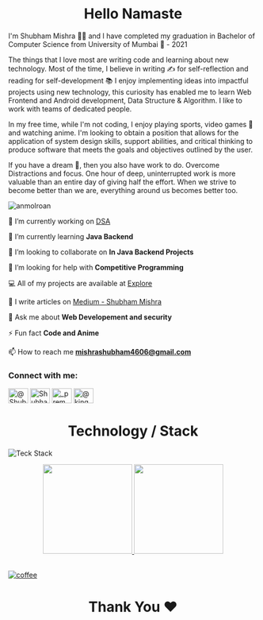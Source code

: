 <h1 align="center">Hello Namaste</h1>



I'm Shubham Mishra 👨‍🎓 and I have completed my graduation in Bachelor of Computer Science from University of Mumbai 🏫 - 2021 

The things that I love most are writing code and learning about new technology. Most of the time, I believe in writing ✍️ for self-reflection and reading for self-development 📚 
I enjoy implementing ideas into impactful projects using new technology, this curiosity has enabled me to learn Web Frontend and Android development, Data Structure & Algorithm. I like to work with teams of dedicated people. 

In my free time, while I'm not coding, I enjoy playing sports, video games 👾 and watching anime.
I'm looking to obtain a position that allows for the application of system design skills, support abilities, and critical thinking to produce software that meets the goals and objectives outlined by the user.

If you have a dream 🎯, then you also have work to do.
Overcome Distractions and focus. One hour of deep, uninterrupted work is more valuable than an entire day of giving half the effort.
When we strive to become better than we are, everything around us becomes better too.


<!-- <p align="left"> <img src="https://media-exp1.licdn.com/dms/image/C4D1BAQHgVbml3WKvPA/company-background_10000/0/1577378330448?e=2147483647&v=beta&t=z99B1_ZSdGOr4Be6g5cYsQ8KiHrGVH58744Iq76Kq0k" alt="Shubham-46" /> </p> -->

<p align="left"> <img src="https://komarev.com/ghpvc/?username=Shubham-46&label=Profile%20views&color=0e75b6&style=flat" alt="anmolroan" /> </p>

  🔭 I’m currently working on [DSA](https://leetcode.com/mishrashubham4606/)

  🌱 I’m currently learning **Java Backend**

  👯 I’m looking to collaborate on **In Java Backend Projects**

  🤝 I’m looking for help with **Competitive Programming**

  💻 All of my projects are available at [Explore](https://app.netlify.com/teams/mishrashubham4606/overview)

  📝 I  write articles on [Medium - Shubham Mishra](https://medium.com/@anandchaurasia008)

  💬 Ask me about **Web Developement and security**

  ⚡ Fun fact **Code and Anime**
  
  📫 How to reach me **mishrashubham4606@gmail.com**


  



<h3 align="left">Connect with me:</h3>
<p align="left">
<a href="https://twitter.com/Shubham63636659" target="blank"><img align="center" src="https://cdn.jsdelivr.net/npm/simple-icons@3.0.1/icons/twitter.svg" alt="@Shubham63636659" height="30" width="40" /></a>
<a href="https://www.linkedin.com/in/shubham-mishra-ab74581b3/" target="blank"><img align="center" src="https://cdn.jsdelivr.net/npm/simple-icons@3.0.1/icons/linkedin.svg" alt="Shubham mishra" height="30" width="40" /></a>
<a href="https://www.instagram.com/_shubham_1542/" target="blank"><img align="center" src="https://cdn.jsdelivr.net/npm/simple-icons@3.0.1/icons/instagram.svg" alt="_prem_mourya" height="30" width="40" /></a>
<a href="https://medium.com/@anandchaurasia008" target="blank"><img align="center" src="https://cdn.jsdelivr.net/npm/simple-icons@3.0.1/icons/medium.svg" alt="@kingbond470" height="30" width="40" /></a>
</p>

<h1 align="center"> Technology / Stack</h1>

<!-- ![Languages   Tools](https://user-images.githubusercontent.com/81063456/160660787-f18d9a0d-cb92-4852-ac43-3247e5fd2a11.png) -->
![Teck Stack](https://user-images.githubusercontent.com/81063456/169705256-ad8945ba-0b55-4c23-aad9-822dd97e3d4b.png)


<!-- GIT stats -->

<div align="center">
  <a href="https://github.com/Shubham-46">
  <img height="180em" width="auto" src="https://github-readme-stats.vercel.app/api?username=Shubham-46&show_icons=true&theme=dracula&include_all_commits=true&count_private=true"/>
      
  <img height="180em" width="auto" src="https://github-readme-stats.vercel.app/api/top-langs/?username=Shubham-46&layout=compact&langs_count=7&theme=dracula"/>
</div>

<br>

[![coffee](https://user-images.githubusercontent.com/81063456/160665169-7d4ae351-ed39-4216-a071-d95232e8d88a.svg)](https://www.buymeacoffee.com/mishrashubham)


<h1 align="center"> Thank You ❤</h1>
